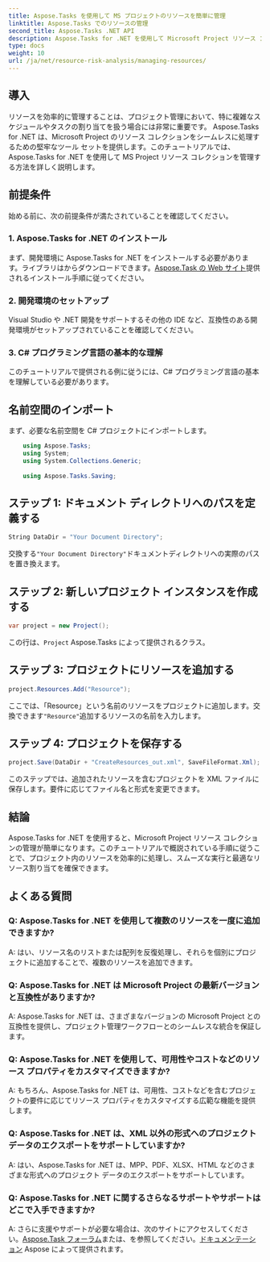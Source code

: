 ```yaml
---
title: Aspose.Tasks を使用して MS プロジェクトのリソースを簡単に管理
linktitle: Aspose.Tasks でのリソースの管理
second_title: Aspose.Tasks .NET API
description: Aspose.Tasks for .NET を使用して Microsoft Project リソース コレクションを簡単に管理する方法を学びます。生産性を向上させ、プロジェクトのワークフローを合理化します。
type: docs
weight: 10
url: /ja/net/resource-risk-analysis/managing-resources/
---
```

## 導入
リソースを効率的に管理することは、プロジェクト管理において、特に複雑なスケジュールやタスクの割り当てを扱う場合には非常に重要です。 Aspose.Tasks for .NET は、Microsoft Project のリソース コレクションをシームレスに処理するための堅牢なツール セットを提供します。このチュートリアルでは、Aspose.Tasks for .NET を使用して MS Project リソース コレクションを管理する方法を詳しく説明します。
## 前提条件
始める前に、次の前提条件が満たされていることを確認してください。
### 1. Aspose.Tasks for .NET のインストール
まず、開発環境に Aspose.Tasks for .NET をインストールする必要があります。ライブラリはからダウンロードできます。[Aspose.Task の Web サイト](https://releases.aspose.com/tasks/net/)提供されるインストール手順に従ってください。
### 2. 開発環境のセットアップ
Visual Studio や .NET 開発をサポートするその他の IDE など、互換性のある開発環境がセットアップされていることを確認してください。
### 3. C# プログラミング言語の基本的な理解
このチュートリアルで提供される例に従うには、C# プログラミング言語の基本を理解している必要があります。

## 名前空間のインポート
まず、必要な名前空間を C# プロジェクトにインポートします。
```csharp
    using Aspose.Tasks;
    using System;
    using System.Collections.Generic;
    
    using Aspose.Tasks.Saving;
```

## ステップ 1: ドキュメント ディレクトリへのパスを定義する
```csharp
String DataDir = "Your Document Directory";
```
交換する`"Your Document Directory"`ドキュメントディレクトリへの実際のパスを置き換えます。
## ステップ 2: 新しいプロジェクト インスタンスを作成する
```csharp
var project = new Project();
```
この行は、`Project` Aspose.Tasks によって提供されるクラス。
## ステップ 3: プロジェクトにリソースを追加する
```csharp
project.Resources.Add("Resource");
```
ここでは、「Resource」という名前のリソースをプロジェクトに追加します。交換できます`"Resource"`追加するリソースの名前を入力します。
## ステップ 4: プロジェクトを保存する
```csharp
project.Save(DataDir + "CreateResources_out.xml", SaveFileFormat.Xml);
```
このステップでは、追加されたリソースを含むプロジェクトを XML ファイルに保存します。要件に応じてファイル名と形式を変更できます。

## 結論
Aspose.Tasks for .NET を使用すると、Microsoft Project リソース コレクションの管理が簡単になります。このチュートリアルで概説されている手順に従うことで、プロジェクト内のリソースを効率的に処理し、スムーズな実行と最適なリソース割り当てを確保できます。
## よくある質問
### Q: Aspose.Tasks for .NET を使用して複数のリソースを一度に追加できますか?
A: はい、リソース名のリストまたは配列を反復処理し、それらを個別にプロジェクトに追加することで、複数のリソースを追加できます。
### Q: Aspose.Tasks for .NET は Microsoft Project の最新バージョンと互換性がありますか?
A: Aspose.Tasks for .NET は、さまざまなバージョンの Microsoft Project との互換性を提供し、プロジェクト管理ワークフローとのシームレスな統合を保証します。
### Q: Aspose.Tasks for .NET を使用して、可用性やコストなどのリソース プロパティをカスタマイズできますか?
A: もちろん、Aspose.Tasks for .NET は、可用性、コストなどを含むプロジェクトの要件に応じてリソース プロパティをカスタマイズする広範な機能を提供します。
### Q: Aspose.Tasks for .NET は、XML 以外の形式へのプロジェクト データのエクスポートをサポートしていますか?
A: はい、Aspose.Tasks for .NET は、MPP、PDF、XLSX、HTML などのさまざまな形式へのプロジェクト データのエクスポートをサポートしています。
### Q: Aspose.Tasks for .NET に関するさらなるサポートやサポートはどこで入手できますか?
 A: さらに支援やサポートが必要な場合は、次のサイトにアクセスしてください。[Aspose.Task フォーラム](https://forum.aspose.com/c/tasks/15)または、を参照してください。[ドキュメンテーション](https://reference.aspose.com/tasks/net/) Aspose によって提供されます。